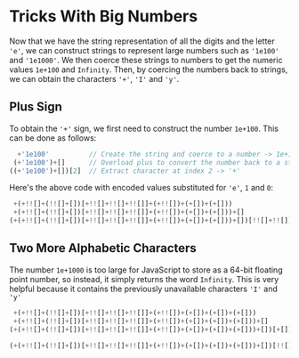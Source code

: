 # Tricks With Big Numbers

Now that we have the string representation of all the digits and the letter `'e'`, we can construct strings to represent large numbers such as `'1e100'` and `'1e1000'`.
We then coerce these strings to numbers to get the numeric values `1e+100` and `Infinity`.
Then, by coercing the numbers back to strings, we can obtain the characters `'+'`, `'I'` and `'y'`.

## Plus Sign

To obtain the `'+'` sign, we first need to construct the number `1e+100`.
This can be done as follows:

```javascript
  +'1e100'          // Create the string and coerce to a number -> 1e+100
 (+'1e100')+[]      // Overload plus to convert the number back to a string -> '1e+100'
((+'1e100')+[])[2]  // Extract character at index 2 -> '+'
```

Here's the above code with encoded values substituted for `'e'`, `1` and `0`:

```javascript
 +(+!![]+(!![]+[])[+!![]+!![]+!![]]+(+!![])+(+[])+(+[]))                 // Coerce string '1e100' to number 1e+100
 +(+!![]+(!![]+[])[+!![]+!![]+!![]]+(+!![])+(+[])+(+[]))+[]              // Coerce back to string '1e+100'
(+(+!![]+(!![]+[])[+!![]+!![]+!![]]+(+!![])+(+[])+(+[]))+[])[!![]+!![]]  // Extract character at index 2 -> '+'
```

## Two More Alphabetic Characters

The number `1e+1000` is too large for JavaScript to store as a 64-bit floating point number, so instead, it simply returns the word `Infinity`.
This is very helpful because it contains the previously unavailable characters `'I'` and `'y'`

```javascript
 +(+!![]+(!![]+[])[+!![]+!![]+!![]]+(+!![])+(+[])+(+[])+(+[]))           // Number Infinity
 +(+!![]+(!![]+[])[+!![]+!![]+!![]]+(+!![])+(+[])+(+[])+(+[]))+[]        // Coerce to string 'Infinity'
(+(+!![]+(!![]+[])[+!![]+!![]+!![]]+(+!![])+(+[])+(+[])+(+[]))+[])[+[]]  // Extract character at index 0 -> 'I'
                                                                         // Extract character at index 7 -> 'y'
(+(+!![]+(!![]+[])[+!![]+!![]+!![]]+(+!![])+(+[])+(+[])+(+[]))+[])[!![]+!![]+!![]+!![]+!![]+!![]+!![]]
```
